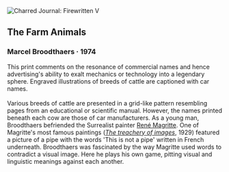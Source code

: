 <div class="artwork-of-the-day">
  <div class="container">
    <div class="img-wrapper">
      <img
        src="https://uploads0.wikiart.org/00324/images/marcel-broodthaers/the-farm-animals-1974.jpg!Large.jpg"
        alt="Charred Journal: Firewritten V" />
    </div>
    <div class="artwork-detail">
      <div class="artwork-origin"> 
        <h2 class="artwork-name">The Farm Animals</h2>
        <h3 class="artist">
          Marcel Broodthaers
                    ·  1974
        </h3>
      </div>
      <p class="description">
        <span class="artwork-description-text ng-binding" ng-bind-html="viewModel.ArtworkOfTheDay.Description | unsafe">This print comments on the resonance of commercial names and hence advertising's ability to exalt mechanics or technology into a legendary sphere. Engraved illustrations of breeds of cattle are captioned with car names.<br><br>Various breeds of cattle are presented in a grid-like pattern resembling pages from an educational or scientific manual. However, the names printed beneath each cow are those of car manufacturers. As a young man, Broodthaers befriended the Surrealist painter <a target="_blank" href="https://www.wikiart.org/en/rene-magritte">René Magritte</a>. One of Magritte's most famous paintings (<a target="_blank" href="https://www.wikiart.org/en/rene-magritte/the-treachery-of-images-this-is-not-a-pipe-1948"><i>The treachery of images</i></a>, 1929) featured a picture of a pipe with the words 'This is not a pipe' written in French underneath. Broodthaers was fascinated by the way Magritte used words to contradict a visual image. Here he plays his own game, pitting visual and linguistic meanings against each another.</span>
                        <div class="text-shadow-container" ng-show="showShadow" style=""></div>
      </p>
    </div>
  </div>

</div>
